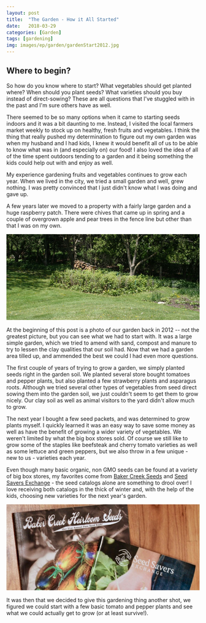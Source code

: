 ```yaml
---
layout: post
title:  "The Garden - How it All Started"
date:   2018-03-29
categories: [Garden]
tags: [gardening]
img: images/ep/garden/gardenStart2012.jpg
---
```



## Where to begin?
So how do you know where to start? What vegetables should get planted where? When should you plant seeds? What varieties should you buy instead of direct-sowing? These are all questions that I've stuggled with in the past and I'm sure others have as well.

There seemed to be so many options when it came to starting seeds indoors and it was a bit daunting to me. Instead, I visited the local farmers market weekly to stock up on healthy, fresh fruits and vegetables.<!--more--> I think the thing that really pushed my determination to figure out my own garden was when my husband and I had kids, I knew it would benefit all of us to be able to know what was in (and especially on) our food! I also loved the idea of all of the time spent outdoors tending to a garden and it being something the kids could help out with and enjoy as well.

My experience gardening fruits and vegetables continues to grow each year. When we lived in the city, we tried a small garden and well, grew nothing. I was pretty convinced that I just didn't know what I was doing and gave up. 
<!--more-->
A few years later we moved to a property with a fairly large garden and a huge raspberry patch. There were chives that came up in spring and a couple of overgrown apple and pear trees in the fence line but other than that I was on my own.

![Raspberry Garden Area](/images/ep/garden/raspberry_Bed_2010.jpg)

At the beginning of this post is a photo of our garden back in 2012 -- not the greatest picture, but you can see what we had to start with. It was a large simple garden, which we tried to amend with sand, compost and manure to try to lessen the clay qualities that our soil had. Now that we had a garden area tilled up, and ammended the best we could I had even more questions.

The first couple of years of trying to grow a garden, we simply planted seeds right in the garden soil. We planted several store bought tomatoes and pepper plants, but also planted a few strawberry plants and asparagus roots. Although we tried several other types of vegetables from seed direct sowing them into the garden soil, we just couldn't seem to get them to grow nicely. Our clay soil as well as animal visitors to the yard didn't allow much to grow. 

The next year I bought a few seed packets, and was determined to grow plants myself. I quickly learned it was an easy way to save some money as well as have the benefit of growing a wider variety of vegetables. We weren't limited by what the big box stores sold. Of course we still like to grow some of the staples like beefsteak and cherry tomato varieties as well as some lettuce and green peppers, but we also throw in a few unique - new to us - varieties each year. 

Even though many basic organic, non GMO seeds can be found at a variety of big box stores, my favorites come from <a href="https://www.rareseeds.com/" target="_blank" rel="noopener">Baker Creek Seeds</a> and <a href="https://www.seedsavers.org/" target="_blank" rel="noopener">Seed Savers Exchange</a> - the seed catalogs alone are something to drool over! I love receiving both catalogs in the thick of winter and, with the help of the kids, choosing new varieties for the next year's garden. 

![Seed Catalogs 2018](/images/ep/garden/2018/seedCatalogs2018.jpg)

It was then that we decided to give this gardening thing another shot, we figured we could start with a few basic tomato and pepper plants and see what we could actually get to grow (or at least survive!).